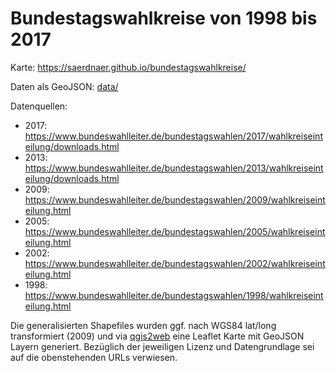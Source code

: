 # Bundestagswahlkreise von 1998 bis 2017

Karte: https://saerdnaer.github.io/bundestagswahlkreise/

Daten als GeoJSON: [data/](https://github.com/saerdnaer/bundestagswahlkreise/tree/master/data)

Datenquellen:
* 2017: https://www.bundeswahlleiter.de/bundestagswahlen/2017/wahlkreiseinteilung/downloads.html
* 2013: https://www.bundeswahlleiter.de/bundestagswahlen/2013/wahlkreiseinteilung/downloads.html
* 2009: https://www.bundeswahlleiter.de/bundestagswahlen/2009/wahlkreiseinteilung.html
* 2005: https://www.bundeswahlleiter.de/bundestagswahlen/2005/wahlkreiseinteilung.html
* 2002: https://www.bundeswahlleiter.de/bundestagswahlen/2002/wahlkreiseinteilung.html
* 1998: https://www.bundeswahlleiter.de/bundestagswahlen/1998/wahlkreiseinteilung.html

Die generalisierten Shapefiles wurden ggf. nach WGS84 lat/long transformiert (2009) und via [qgis2web](https://github.com/tomchadwin/qgis2web) eine Leaflet Karte mit GeoJSON Layern generiert.
Bezüglich der jeweiligen Lizenz und Datengrundlage sei auf die obenstehenden URLs verwiesen.
